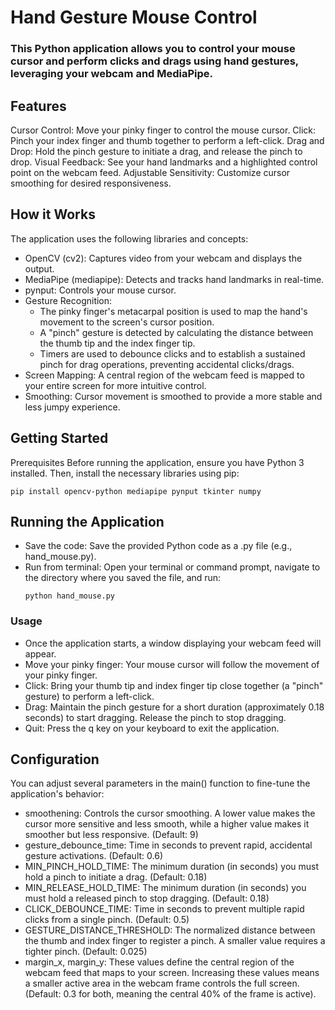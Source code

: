 # Hand Gesture Mouse Control
### This Python application allows you to control your mouse cursor and perform clicks and drags using hand gestures, leveraging your webcam and MediaPipe.
## Features

 Cursor Control: Move your pinky finger to control the mouse cursor.
 Click: Pinch your index finger and thumb together to perform a left-click.
 Drag and Drop: Hold the pinch gesture to initiate a drag, and release the pinch to drop.
 Visual Feedback: See your hand landmarks and a highlighted control point on the webcam feed.
 Adjustable Sensitivity: Customize cursor smoothing for desired responsiveness.
 
## How it Works
The application uses the following libraries and concepts:
 * OpenCV (cv2): Captures video from your webcam and displays the output.
 * MediaPipe (mediapipe): Detects and tracks hand landmarks in real-time.
 * pynput: Controls your mouse cursor.
 * Gesture Recognition:
   * The pinky finger's metacarpal position is used to map the hand's movement to the screen's cursor position.
   * A "pinch" gesture is detected by calculating the distance between the thumb tip and the index finger tip.
   * Timers are used to debounce clicks and to establish a sustained pinch for drag operations, preventing accidental clicks/drags.
 * Screen Mapping: A central region of the webcam feed is mapped to your entire screen for more intuitive control.
 * Smoothing: Cursor movement is smoothed to provide a more stable and less jumpy experience.
<h2>Getting Started</h2>
Prerequisites
Before running the application, ensure you have Python 3 installed. Then, install the necessary libraries using pip:

```
pip install opencv-python mediapipe pynput tkinter numpy
```


## Running the Application
 * Save the code: Save the provided Python code as a .py file (e.g., hand_mouse.py).
 * Run from terminal: Open your terminal or command prompt, navigate to the directory where you saved the file, and run:
   ```
   python hand_mouse.py
   ```
### Usage
 * Once the application starts, a window displaying your webcam feed will appear.
 * Move your pinky finger: Your mouse cursor will follow the movement of your pinky finger.
 * Click: Bring your thumb tip and index finger tip close together (a "pinch" gesture) to perform a left-click.
 * Drag: Maintain the pinch gesture for a short duration (approximately 0.18 seconds) to start dragging. Release the pinch to stop dragging.
 * Quit: Press the q key on your keyboard to exit the application.
## Configuration
You can adjust several parameters in the main() function to fine-tune the application's behavior:
 * smoothening: Controls the cursor smoothing. A lower value makes the cursor more sensitive and less smooth, while a higher value makes it smoother but less responsive. (Default: 9)
 * gesture_debounce_time: Time in seconds to prevent rapid, accidental gesture activations. (Default: 0.6)
 * MIN_PINCH_HOLD_TIME: The minimum duration (in seconds) you must hold a pinch to initiate a drag. (Default: 0.18)
 * MIN_RELEASE_HOLD_TIME: The minimum duration (in seconds) you must hold a released pinch to stop dragging. (Default: 0.18)
 * CLICK_DEBOUNCE_TIME: Time in seconds to prevent multiple rapid clicks from a single pinch. (Default: 0.5)
 * GESTURE_DISTANCE_THRESHOLD: The normalized distance between the thumb and index finger to register a pinch. A smaller value requires a tighter pinch. (Default: 0.025)
 * margin_x, margin_y: These values define the central region of the webcam feed that maps to your screen. Increasing these values means a smaller active area in the webcam frame controls the full screen. (Default: 0.3 for both, meaning the central 40% of the frame is active).
 
